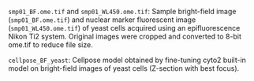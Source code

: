 `smp01_BF.ome.tif` and `smp01_WL450.ome.tif`:
Sample bright-field image (`smp01_BF.ome.tif`) and nuclear marker fluorescent image (`smp01_WL450.ome.tif`) of yeast cells acquired using an epifluorescence Nikon Ti2 system. Original images were cropped and converted to 8-bit ome.tif to reduce file size.



`cellpose_BF_yeast`:
Cellpose model obtained by fine-tuning cyto2 built-in model on bright-field images of yeast cells (Z-section with best focus).
